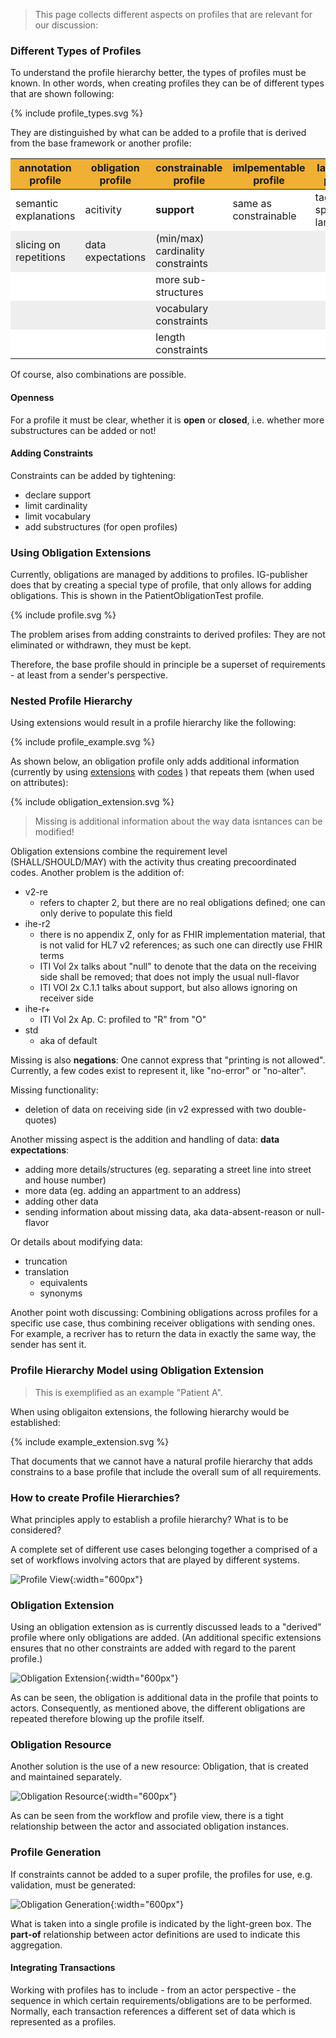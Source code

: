 <style>
table th {background: #f0b033}
table tr:nth-child(even) {background: #EEE}
table tr:nth-child(odd) {background: #FFF}
</style>

> This page collects different aspects on profiles that are relevant for our discussion:

### Different Types of Profiles

To understand the profile hierarchy better, the types of profiles must be known.
In other words, when creating profiles they can be of different types that are shown following:

<div width="500px">
{% include profile_types.svg %}
</div>

They are distinguished by what can be added to a profile that is derived from the base framework or another profile:

| annotation profile | obligation profile | constrainable profile | imlpementable profile | language profile |
| --- | --- | --- | --- | --- |
| semantic explanations | acitivity | **support** | same as constrainable | tags for specific languages |
| slicing on repetitions | data expectations | (min/max) cardinality constraints | | | 
|  |  | more sub-structures | | | 
|  |  | vocabulary constraints | | | 
|  |  | length constraints | | |

Of course, also combinations are possible.

#### Openness

For a profile it must be clear, whether it is **open** or **closed**, i.e. whether more substructures can be added or not!

#### Adding Constraints

Constraints can be added by tightening:

* declare support
* limit cardinality
* limit vocabulary
* add substructures (for open profiles)

### Using Obligation Extensions

Currently, obligations are managed by additions to profiles.
IG-publisher does that by creating a special type of profile, that only allows for adding obligations.
This is shown in the PatientObligationTest profile.

<div width="500px">
{% include profile.svg %}
</div>

The problem arises from adding constraints to derived profiles: They are not eliminated or withdrawn, they must be kept.

Therefore, the base profile should in principle be a superset of requirements - at least from a sender's perspective.

### Nested Profile Hierarchy

Using extensions would result in a profile hierarchy like the following:

<div width="500px">
{% include profile_example.svg %}
</div>

As shown below, an obligation profile only adds additional information (currently by 
using [extensions](https://build.fhir.org/ig/HL7/fhir-extensions//StructureDefinition-obligation.html) 
with [codes](https://build.fhir.org/ig/HL7/fhir-extensions//CodeSystem-obligation.html) ) that
repeats them (when used on attributes): 

<div width="500px">
{% include obligation_extension.svg %}
</div>

> Missing is additional information about the way data isntances can be modified!

Obligation extensions combine the requirement level (SHALL/SHOULD/MAY) with the activity thus creating precoordinated codes.
Another problem is the addition of:

* v2-re
  * refers to chapter 2, but there are no real obligations defined; one can only derive to populate this field
* ihe-r2
  * there is no appendix Z, only for as FHIR implementation material, that is not valid for HL7 v2 references; as such one can directly use FHIR terms
  * ITI Vol 2x talks about "null" to denote that the data on the receiving side shall be removed; that does not imply the usual null-flavor
  * ITI VOl 2x C.1.1 talks about support, but also allows ignoring on receiver side
* ihe-r+
  * ITI Vol 2x Ap. C: profiled to "R" from "O"
* std
  * aka of default

Missing is also **negations**: One cannot express that "printing is not allowed".
Currently, a few codes exist to represent it, like "no-error" or "no-alter".

Missing functionality:

* deletion of data on receiving side (in v2 expressed with two double-quotes)

Another missing aspect is the addition and handling of data: **data expectations**:

* adding more details/structures (eg. separating a street line into street and house number)
* more data (eg. adding an appartment to an address)
* adding other data 
* sending information about missing data, aka data-absent-reason or null-flavor

Or details about modifying data:

* truncation
* translation
  * equivalents
  * synonyms

Another point woth discussing: Combining obligations across profiles for a specific use case, 
thus combining receiver obligations with sending ones. For example, a recriver has to return the data 
in exactly the same way, the sender has sent it.

### Profile Hierarchy Model using Obligation Extension

> This is exemplified as an example "Patient A".

When using obligaiton extensions, the following hierarchy would be established:

<div width="500px">
{% include example_extension.svg %}
</div>

That documents that we cannot have a natural profile hierarchy that adds constrains to a base profile that include the overall sum of all requirements.

### How to create Profile Hierarchies?

What principles apply to establish a profile hierarchy? 
What is to be considered?

A complete set of different use cases belonging together a comprised of a set of workflows involving actors that are played by different systems.

![Profile View](profile_view.png){:width="600px"}
<br clear="all"/>  

### Obligation Extension

Using an obligation extension as is currently discussed leads to a "derived" profile where only obligations are added.
(An additional specific extensions ensures that no other constraints are added with regard to the parent profile.)

![Obligation Extension](obligation_extension.png){:width="600px"}
<br clear="all"/>  


As can be seen, the obligation is additional data in the profile that points to actors.
Consequently, as mentioned above, the different obligations are repeated therefore blowing up the profile itself.

### Obligation Resource

Another solution is the use of a new resource: Obligation, that is created and maintained separately.

![Obligation Resource](obligation_resource.png){:width="600px"}
<br clear="all"/>  

As can be seen from the workflow and profile view, there is a tight relationship between the actor and associated obligation instances.

### Profile Generation

If constraints cannot be added to a super profile, the profiles for use, e.g. validation, must be generated:

![Obligation Generation](obligation_generated.png){:width="600px"}
<br clear="all"/>  

What is taken into a single profile is indicated by the light-green box.
The **part-of** relationship between actor definitions are used to indicate this aggregation.

#### Integrating Transactions

Working with profiles has to include - from an actor perspective - the sequence in which certain requirements/obligations are to be performed.
Normally, each transaction references a different set of data which is represented as a profiles.
